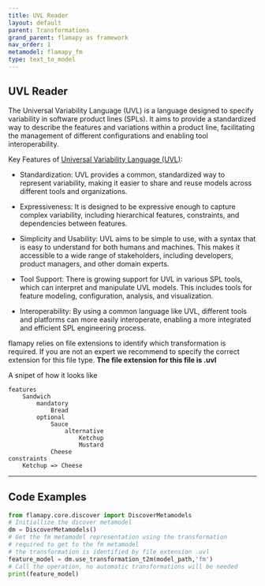 ```yaml
---
title: UVL Reader
layout: default
parent: Transformations
grand_parent: flamapy as framework
nav_order: 1
metamodel: flamapy_fm
type: text_to_model
---
```


## UVL Reader
The Universal Variability Language (UVL) is a language designed to specify variability in software product lines (SPLs). It aims to provide a standardized way to describe the features and variations within a product line, facilitating the management of different configurations and enabling tool interoperability.

Key Features of [Universal Variability Language (UVL)](https://universal-variability-language.github.io/):
* Standardization: UVL provides a common, standardized way to represent variability, making it easier to share and reuse models across different tools and organizations.

* Expressiveness: It is designed to be expressive enough to capture complex variability, including hierarchical features, constraints, and dependencies between features.

* Simplicity and Usability: UVL aims to be simple to use, with a syntax that is easy to understand for both humans and machines. This makes it accessible to a wide range of stakeholders, including developers, product managers, and other domain experts.

* Tool Support: There is growing support for UVL in various SPL tools, which can interpret and manipulate UVL models. This includes tools for feature modeling, configuration, analysis, and visualization.

* Interoperability: By using a common language like UVL, different tools and platforms can more easily interoperate, enabling a more integrated and efficient SPL engineering process.


flamapy relies on file extensions to identify which transformation is required. If you are not an expert we recommend to specify the correct extension for this file type. **The file extension for this file is .uvl**

A snipet of how it looks like 
```
features
    Sandwich
        mandatory
            Bread
        optional
            Sauce
                alternative
                    Ketchup
                    Mustard
            Cheese
constraints
    Ketchup => Cheese
```
---
## Code Examples
```python
from flamapy.core.discover import DiscoverMetamodels
# Initiallize the dicover metamodel
dm = DiscoverMetamodels()
# Get the fm metamodel representation using the transformation 
# required to get to the fm metamodel
# the transformation is identified by file extension .uvl
feature_model = dm.use_transformation_t2m(model_path,'fm') 
# Call the operation, no automatic transformations will be needed
print(feature_model)
```